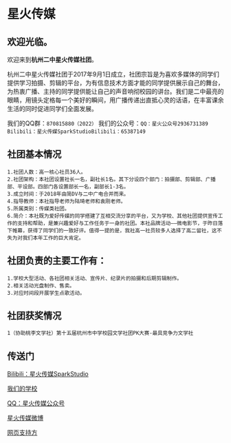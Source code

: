 # 星火传媒
## 欢迎光临。

欢迎来到**杭州二中星火传媒社团**。

杭州二中星火传媒社团于2017年9月1日成立，社团宗旨是为喜欢多媒体的同学们提供学习拍摄、剪辑的平台，为有信息技术方面才能的同学提供展示自己的舞台，为热衷广播、主持的同学提供能让自己的声音响彻校园的讲台。我们是二中最亮的眼睛，用镜头定格每一个美好的瞬间，用广播传递出直抵心灵的话语，在丰富课余生活的同时促进同学们全面发展。


我们的QQ群：```870815880（2022）``` 
我们的公众号：```QQ：星火公众号2936731389```  
             ```Bilibili：星火传媒SparkStudioBilibili：65387149``` 

## 社团基本情况

```
1.社团人数：高一核心社员36人。
2.社团架构：本社团设置社长一名，副社长1名。其下分设四个部门：拍摄部、剪辑部、广播部、平设部。四部门各设置部长一名，副部长1-3名。
3.成立时间：于2018年由简DV与二中广电合并而来。
4.指导教师：本社指导老师为陆琦老师和袁刚老师。
5.所属类别：传媒类社团。
6.简介：本社既为爱好传媒的同学搭建了互相交流分享的平台，又为学校、其他社团提供宣传工作的支持和帮助，是兼兴趣爱好与工作任务于一身的社团。本社品牌活动——微电影节，于昨日落下帷幕，获得了同学们的一致好评。值得一提的是，我社高一社员较多人选择了高二留社，这不失为对我们本年工作的巨大肯定。
```

## 社团负责的主要工作有：

```
1.学校大型活动、各社团相关活动、宣传片、纪录片的拍摄和后期剪辑制作。
2.相关活动光盘制作、售卖。
3.对应时间段开展学生点歌活动。

```
##  社团获奖情况

```
1（协助桃李文学社）第十五届杭州市中学校园文学社团PK大赛-最具竞争力文学社
```

## 传送门
[Bilibili：星火传媒SparkStudio](https://space.bilibili.com/375482404/?spm_id_from=333.999.0.0)

[我们的学校](https://baike.baidu.com/item/%E6%B5%99%E6%B1%9F%E7%9C%81%E6%9D%AD%E5%B7%9E%E7%AC%AC%E4%BA%8C%E4%B8%AD%E5%AD%A6/9823541)

[QQ：星火传媒公众号](https://user.qzone.qq.com/2936731389)

[星火传媒微博](https://weibo.com/u/7738726172)

[网页支持方](https://free-heaven.github.io/zyttws/)

